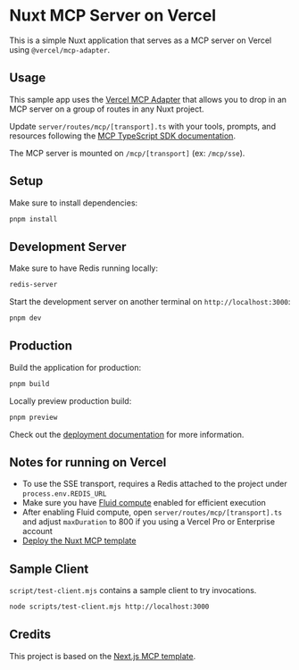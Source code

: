 # Nuxt MCP Server on Vercel

This is a simple Nuxt application that serves as a MCP server on Vercel using `@vercel/mcp-adapter`.

## Usage

This sample app uses the [Vercel MCP Adapter](https://www.npmjs.com/package/@vercel/mcp-adapter) that allows you to drop in an MCP server on a group of routes in any Nuxt project.

Update `server/routes/mcp/[transport].ts` with your tools, prompts, and resources following the [MCP TypeScript SDK documentation](https://github.com/modelcontextprotocol/typescript-sdk/tree/main?tab=readme-ov-file#server).

The MCP server is mounted on `/mcp/[transport]` (ex: `/mcp/sse`).

## Setup

Make sure to install dependencies:

```bash
pnpm install
```

## Development Server

Make sure to have Redis running locally:

```bash
redis-server
```

Start the development server on another terminal on `http://localhost:3000`:

```bash
pnpm dev
```

## Production

Build the application for production:

```bash
pnpm build
```

Locally preview production build:

```bash
pnpm preview
```

Check out the [deployment documentation](https://nuxt.com/docs/getting-started/deployment) for more information.

## Notes for running on Vercel

- To use the SSE transport, requires a Redis attached to the project under `process.env.REDIS_URL`
- Make sure you have [Fluid compute](https://vercel.com/docs/functions/fluid-compute) enabled for efficient execution
- After enabling Fluid compute, open `server/routes/mcp/[transport].ts` and adjust `maxDuration` to 800 if you using a Vercel Pro or Enterprise account
- [Deploy the Nuxt MCP template](https://vercel.com/new/clone?repository-url=https%3A%2F%2Fgithub.com%2Fatinux%2Fmcp-with-nuxt-vercel&env=REDIS_URL)


## Sample Client

`script/test-client.mjs` contains a sample client to try invocations.

```sh
node scripts/test-client.mjs http://localhost:3000
```

## Credits

This project is based on the [Next.js MCP template](https://github.com/vercel-labs/mcp-for-next.js).